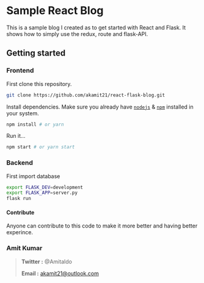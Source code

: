 # Sample React Blog

This is a sample blog I created as to get started with React and Flask.
It shows how to simply use the redux, route and flask-API.

## Getting started

### Frontend

First clone this repository.

```bash
git clone https://github.com/akamit21/react-flask-blog.git
```

Install dependencies. Make sure you already have [`nodejs`](https://nodejs.org/en/) & [`npm`](https://www.npmjs.com/) installed in your system.

```bash
npm install # or yarn
```

Run it...

```bash
npm start # or yarn start
```

### Backend

First import database

```bash
export FLASK_DEV=development
export FLASK_APP=server.py
flask run
```

#### Contribute

Anyone can contribute to this code to make it more better and having better experince.

### Amit Kumar

> **Twitter :** @Amitaldo
>
> **Email :** akamit21@outlook.com
